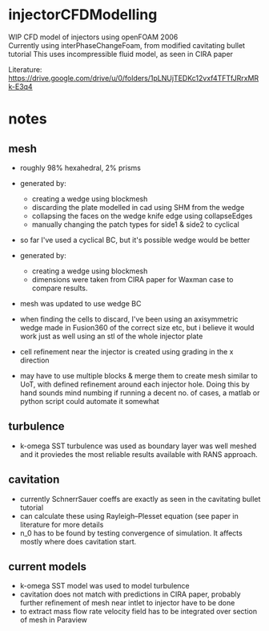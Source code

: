 # injectorCFDModelling
WIP CFD model of injectors using openFOAM 2006  
Currently using interPhaseChangeFoam, from modified cavitating bullet tutorial
This uses incompressible fluid model, as seen in CIRA paper

Literature:  
https://drive.google.com/drive/u/0/folders/1pLNUjTEDKc12vxf4TFTfJRrxMRk-E3q4  

<h1>notes</h1>
<h2>mesh</h2>
<p>
    
- roughly 98% hexahedral, 2% prisms

- generated by: 
    - creating a wedge using blockmesh
    - discarding the plate modelled in cad using SHM from the wedge
    - collapsing the faces on the wedge knife edge using collapseEdges
    - manually changing the patch types for side1 & side2 to cyclical
- so far I've used a cyclical BC, but it's possible wedge would be better


- generated by: 
    - creating a wedge using blockmesh
    - dimensions were taken from CIRA paper for Waxman case to compare results.
- mesh was updated to use wedge BC

- when finding the cells to discard, I've been using an axisymmetric wedge made in Fusion360 of the correct size etc,
    but i believe it would work just as well using an stl of the whole injector plate
    
- cell refinement near the injector is created using grading in the x direction 
- may have to use multiple blocks & merge them to create mesh similar to UoT, with defined refinement around each injector hole.
    Doing this by hand sounds mind numbing if running a decent no. of cases, a matlab or python script could automate it somewhat
</p>

<h2>turbulence</h2>
<p>

- k-omega SST turbulence was used as boundary layer was well meshed and it proviedes the most reliable results available with RANS approach.<br/>
</p>
    
<h2>cavitation</h2>
<p>
    
- currently SchnerrSauer coeffs are exactly as seen in the cavitating bullet tutorial<br/>
- can calculate these using Rayleigh–Plesset equation (see paper in literature for more details
- n_0 has to be found by testing convergence of simulation. It affects mostly where does cavitation start.<br/>
</p>
    
<h2>current models</h2>
<p>
    
- k-omega SST model was used to model turbulence<br/>
- cavitation does not match with predictions in CIRA paper, probably further refinement of mesh near intlet to injector have to be done<br/>
- to extract mass flow rate velocity field has to be integrated over section of mesh in Paraview<br/>
</p>

